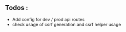 ## Todos :

-   Add config for dev / prod api routes
-   check usage of csrf generation and csrf helper usage
